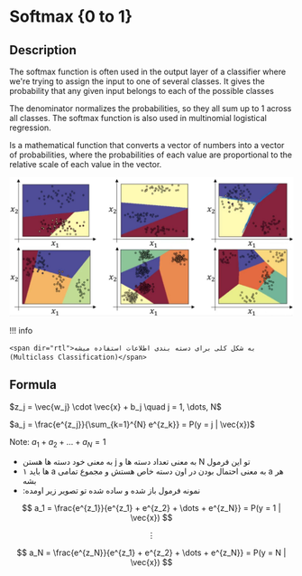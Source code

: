 # Softmax {0 to 1}

## Description

The softmax function is often used in the output layer of a classifier where we're trying to assign the input to one of several classes. It gives the probability that any given input belongs to each of the possible classes

The denominator normalizes the probabilities, so they all sum up to 1 across all classes.
The softmax function is also used in multinomial logistical regression.

Is a mathematical function that converts a vector of numbers into a vector of probabilities, where the probabilities of each value are proportional to the relative scale of each value in the vector.

![](softmax/image1.jpg)

!!! info

    <span dir="rtl">به شکل کلی برای دسته بندی اطلاعات استفاده میشه (Multiclass Classification)</span>

## Formula

$z_j = \vec{w_j} \cdot \vec{x} + b_j \quad j = 1, \dots, N$

$a_j = \frac{e^{z_j}}{\sum_{k=1}^{N} e^{z_k}} = P(y = j | \vec{x})$

Note: $a_1 + a_2 + \dots + a_N = 1$

- <span dir="rtl">تو این فرمول N به معنی تعداد دسته ها و j به معنی خود دسته ها هستن</span>
- <span dir="rtl">هر a به معنی احتمال بودن در اون دسته خاص هستش و مجموع تمامی a ها باید ۱ بشه</span>
- <span dir="rtl">نمونه فرمول باز شده و ساده شده تو تصویر زیر اومده:</span>

$$
a_1 = \frac{e^{z_1}}{e^{z_1} + e^{z_2} + \dots + e^{z_N}} = P(y = 1 | \vec{x})
$$

$$
\vdots
$$

$$
a_N = \frac{e^{z_N}}{e^{z_1} + e^{z_2} + \dots + e^{z_N}} = P(y = N | \vec{x})
$$
